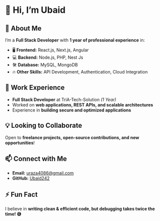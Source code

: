 # 👋 Hi, I’m Ubaid  

## 🚀 About Me  
I’m a **Full Stack Developer** with **1 year of professional experience** in:  
- 🖥 **Frontend:** React.js, Next.js, Angular  
- 💻 **Backend:** Node.js, PHP, Nest Js  
- 🛠 **Database:** MySQL, MongoDB  
- 🔥 **Other Skills:** API Development, Authentication, Cloud Integration  

## 💼 Work Experience  
- **Full Stack Developer** at TriA-Tech-Solution *(1 Year)*  
- Worked on **web applications, REST APIs, and scalable architectures**  
- Experience in **building secure and optimized applications**  

## 💡 Looking to Collaborate  
Open to **freelance projects, open-source contributions, and new opportunities**!  

## 📫 Connect with Me  
- **Email:** uraza4086@gmail.com  
- **GitHub:** [Ubaid242](https://github.com/Ubaid242)  

## ⚡ Fun Fact  
I believe in **writing clean & efficient code, but debugging takes twice the time! 😅**  
